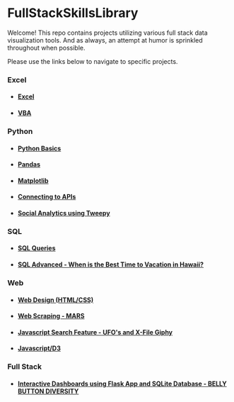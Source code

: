 # FullStackSkillsLibrary
Welcome! This repo contains projects utilizing various full stack data visualization tools. And as always, an attempt at humor is sprinkled throughout when possible.

Please use the links below to navigate to specific projects. 

### Excel
* #### [Excel](https://github.com/cammster/FullStackSkillsLibrary/tree/master/Library/Excel)
* #### [VBA](https://github.com/cammster/FullStackSkillsLibrary/tree/master/Library/VBA)

### Python
* #### [Python Basics](https://github.com/cammster/FullStackSkillsLibrary/tree/master/Library/PythonBasics)
* #### [Pandas](https://github.com/cammster/FullStackSkillsLibrary/tree/master/Library/PandasSchoolStats)
* #### [Matplotlib](https://github.com/cammster/FullStackSkillsLibrary/tree/master/Library/Matplotlib)
* #### [Connecting to APIs](https://github.com/cammster/FullStackSkillsLibrary/tree/master/Library/APIsWeatherData)
* #### [Social Analytics using Tweepy](https://github.com/cammster/FullStackSkillsLibrary/tree/master/Library/SocialAnalytics)

### SQL
* #### [SQL Queries](https://github.com/cammster/FullStackSkillsLibrary/tree/master/Library/SQLQueries)
* #### [SQL Advanced - When is the Best Time to Vacation in Hawaii?](https://github.com/cammster/FullStackSkillsLibrary/tree/master/Library/AdvancedSQL)

### Web
* #### [Web Design (HTML/CSS)](https://github.com/cammster/FullStackSkillsLibrary/tree/master/Library/Web)
* #### [Web Scraping - MARS](https://github.com/cammster/FullStackSkillsLibrary/tree/master/Library/WebScrapingMars)
* #### [Javascript Search Feature - UFO's and X-File Giphy](https://github.com/cammster/FullStackSkillsLibrary/tree/master/Library/JavascriptSearchFeature)
* #### [Javascript/D3](https://github.com/cammster/FullStackSkillsLibrary/tree/master/Library/JavascriptD3)

### Full Stack
* #### [Interactive Dashboards using Flask App and SQLite Database - BELLY BUTTON DIVERSITY](https://github.com/cammster/FullStackSkillsLibrary/tree/master/Library/InteractiveDashboards "BellyButtonDiversity")


